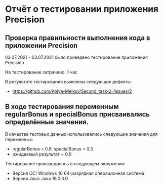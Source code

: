 # Отчёт о тестировании приложения Precision

## Проверка правильности выполнения кода в приложении Precision

03.07.2021 - 03.07.2021 было проведено тестирование приложения Precision

На тестирование затрачено: 1 час

В результате тестирования выявлены следующие дефекты:
* https://github.com/Kolya-Melkov/Second_task-2-/issues/2

## В ходе тестирования переменным regularBonus и specialBonus присваивались определённые значения.



В качестве тестовых данных использовались следующие значения для переменных:
* regularBonus = 0.6; specialBonus = 0.3
* ожидаемый результат = 0.9


Тестирование производилось в следующем окружении:
* Версия OC: Windows 10 64-разрядная операционная система
* Версия Java: Java 16.0.0.0
